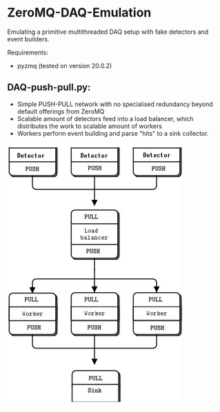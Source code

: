 # ZeroMQ-DAQ-Emulation
Emulating a primitive multithreaded DAQ setup with fake detectors and event builders.

Requirements:
- pyzmq (tested on version 20.0.2)

## DAQ-push-pull.py:
- Simple PUSH-PULL network with no specialised redundancy beyond default offerings from ZeroMQ
- Scalable amount of detectors feed into a load balancer, which distributes the work to scalable amount of workers
- Workers perform event building and parse "hits" to a sink collector.

![PUSH-PULL schematic](graphics/DAQ-push-pull.jpg)
